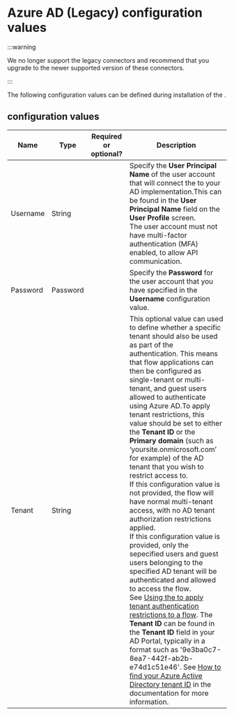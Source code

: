 # Azure AD (Legacy) configuration values

<head>
  <meta name="guidename" content="Flow"/>
  <meta name="context" content="GUID-4362ad7f-b2ad-43eb-b940-fed42f4fe90f"/>
</head>

:::warning

We no longer support the legacy connectors and recommend that you upgrade to the newer supported version of these connectors.

:::

The following configuration values can be defined during installation of the .

## configuration values

|Name|Type|Required or optional?|Description|
|----|----|---------------------|-----------|
|Username|String| |Specify the **User Principal Name** of the user account that will connect the to your AD implementation.This can be found in the **User Principal Name** field on the **User Profile** screen. <br />The user account must not have multi-factor authentication \(MFA\) enabled, to allow API communication.|
|Password|Password| |Specify the **Password** for the user account that you have specified in the **Username** configuration value.|
|Tenant|String| |This optional value can used to define whether a specific tenant should also be used as part of the authentication. This means that flow applications can then be configured as single-tenant or multi-tenant, and guest users allowed to authenticate using Azure AD.To apply tenant restrictions, this value should be set to either the **Tenant ID** or the **Primary domain** \(such as ‘yoursite.onmicrosoft.com’ for example\) of the AD tenant that you wish to restrict access to. <br />   If this configuration value is not provided, the flow will have normal multi-tenant access, with no AD tenant authorization restrictions applied. <br />   If this configuration value is provided, only the sepecified users and guest users belonging to the specified AD tenant will be authenticated and allowed to access the flow. <br />See [Using the to apply tenant authentication restrictions to a flow](flo-Azure_AD_Tenants_e9d1d535-babf-4434-811d-ff1da9f18112.md). The **Tenant ID** can be found in the **Tenant ID** field in your AD Portal, typically in a format such as '9e3ba0c7-8ea7-442f-ab2b-e74d1c51e46'. See [How to find your Azure Active Directory tenant ID](https://docs.microsoft.com/en-us/azure/active-directory/fundamentals/active-directory-how-to-find-tenant) in the documentation for more information.|